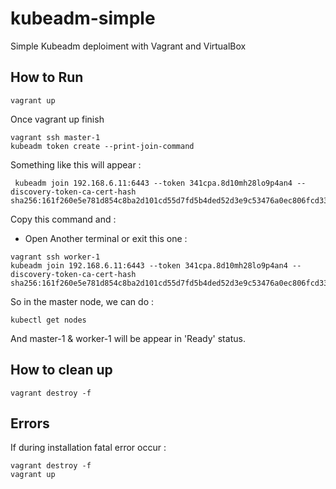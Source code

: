 # kubeadm-simple
Simple Kubeadm deploiment with Vagrant and VirtualBox

## How to Run

```
vagrant up
```

Once vagrant up finish

```
vagrant ssh master-1
kubeadm token create --print-join-command
```

Something like this will appear :

```
 kubeadm join 192.168.6.11:6443 --token 341cpa.8d10mh28lo9p4an4 --discovery-token-ca-cert-hash sha256:161f260e5e781d854c8ba2d101cd55d7fd5b4ded52d3e9c53476a0ec806fcd33
```

Copy this command and : 

- Open Another terminal or exit this one :

```
vagrant ssh worker-1
kubeadm join 192.168.6.11:6443 --token 341cpa.8d10mh28lo9p4an4 --discovery-token-ca-cert-hash sha256:161f260e5e781d854c8ba2d101cd55d7fd5b4ded52d3e9c53476a0ec806fcd33
```

So in the master node, we can do :

```
kubectl get nodes
```

And master-1 & worker-1 will be appear in 'Ready' status.

## How to clean up

```
vagrant destroy -f
```

## Errors

If during installation fatal error occur : 

```
vagrant destroy -f
vagrant up
```